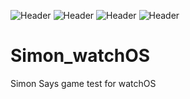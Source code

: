 ![Header](https://img.shields.io/badge/platform-watchOS-lightgrey.svg)
![Header](https://img.shields.io/badge/version-1.0-green.svg)
![Header](https://img.shields.io/badge/build-passing-brightgreen.svg)
![Header](https://img.shields.io/badge/swift-4.2-orange.svg)

# Simon_watchOS
Simon Says game test for watchOS
